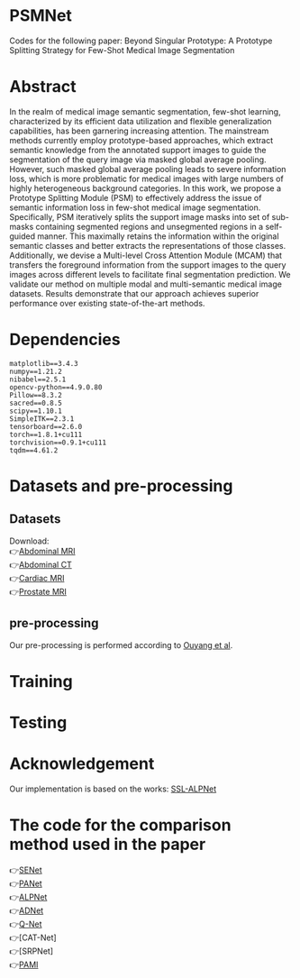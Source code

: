 # PSMNet
Codes for the following paper:
Beyond Singular Prototype: A Prototype Splitting Strategy for Few-Shot Medical Image Segmentation
# Abstract
In the realm of medical image semantic segmentation, few-shot learning, characterized by its efficient
data utilization and flexible generalization capabilities, has been garnering increasing attention. The
mainstream methods currently employ prototype-based approaches, which extract semantic knowledge from the annotated support images to guide the segmentation of the query image via masked
global average pooling. However, such masked global average pooling leads to severe information
loss, which is more problematic for medical images with large numbers of highly heterogeneous
background categories. In this work, we propose a Prototype Splitting Module (PSM) to effectively
address the issue of semantic information loss in few-shot medical image segmentation. Specifically,
PSM iteratively splits the support image masks into set of sub-masks containing segmented regions
and unsegmented regions in a self-guided manner. This maximally retains the information within
the original semantic classes and better extracts the representations of those classes. Additionally,
we devise a Multi-level Cross Attention Module (MCAM) that transfers the foreground information
from the support images to the query images across different levels to facilitate final segmentation
prediction. We validate our method on multiple modal and multi-semantic medical image datasets.
Results demonstrate that our approach achieves superior performance over existing state-of-the-art
methods.
# Dependencies<br>
```
matplotlib==3.4.3
numpy==1.21.2
nibabel==2.5.1
opencv-python==4.9.0.80
Pillow==8.3.2
sacred==0.8.5
scipy==1.10.1
SimpleITK==2.3.1
tensorboard==2.6.0
torch==1.8.1+cu111
torchvision==0.9.1+cu111
tqdm==4.61.2
```
# Datasets and pre-processing
## Datasets
Download:<br>
👉[Abdominal MRI](https://chaos.grand-challenge.org/)<br>
👉[Abdominal CT](https://www.synapse.org/#!Synapse:syn3193805/wiki/217789)<br>
👉[Cardiac MRI](https://zmiclab.github.io/zxh/0/mscmrseg19)<br>
👉[Prostate MRI](https://zenodo.org/record/7013610)<br>
## pre-processing
Our pre-processing is performed according to [Ouyang et al](https://github.com/cheng-01037/Self-supervised-Fewshot-Medical-Image-Segmentation/tree/2f2a22b74890cb9ad5e56ac234ea02b9f1c7a535).<br>


# Training
# Testing
# Acknowledgement
Our implementation is based on the works: [SSL-ALPNet](https://arxiv.org/abs/2007.09886v2)
# The code for the comparison method used in the paper
👉[SENet](https://github.com/abhi4ssj/few-shot-segmentation)<br>
👉[PANet](https://github.com/kaixin96/PANet)<br>
👉[ALPNet](https://github.com/cheng-01037/Self-supervised-Fewshot-Medical-Image-Segmentation/tree/2f2a22b74890cb9ad5e56ac234ea02b9f1c7a535)<br>
👉[ADNet](https://github.com/sha168/ADNet)<br>
👉[Q-Net](https://github.com/ZJLAB-AMMI/Q-Net)<br>
👉[CAT-Net]<br>
👉[SRPNet]<br>
👉[PAMI](https://github.com/YazhouZhu19/PAMI)<br>


